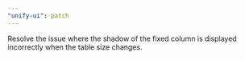 ```yaml
---
"unify-ui": patch
---
```


Resolve the issue where the shadow of the fixed column is displayed incorrectly when the table size changes.
